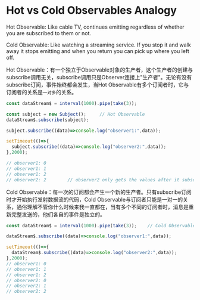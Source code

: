 # Hot vs Cold Observables Analogy

Hot Observable: Like cable TV, continues emitting regardless of whether you are subscribed to them or not.

Cold Observable: Like watching a streaming service. If you stop it and walk away it stops emitting and when you return you can pick up where you left off.

Hot Observable：有一个独立于Observable对象的生产者，这个生产者的创建与subscribe调用无关，subscribe调用只是Observer连接上"生产者"。无论有没有subscribe订阅，事件始终都会发生，当Hot Observable有多个订阅者时，它与订阅者的关系是`一对多`的关系。

```ts
const dataStream$ = interval(1000).pipe(take(3));

const subject = new Subject();     // Hot Observable
dataStream$.subscribe(subject);

subject.subscribe((data)=>console.log("observer1:",data));

setTimeout(()=>{
  subject.subscribe((data)=>console.log("observer2:",data));
},2000);

// observer1: 0
// observer1: 1
// observer1: 2
// observer2: 2        // observer2 only gets the values after it subscribes
```

Cold Observable：每一次的订阅都会产生一个新的生产者。只有subscribe订阅时才开始执行发射数据流的代码，Cold Observable与订阅者只能是一对一的关系，通俗理解不管你什么时候来我一直都在，当有多个不同的订阅者时，消息是重新完整发送的，他们各自的事件是独立的。

```ts
const dataStream$ = interval(1000).pipe(take(3));    // Cold Observable

dataStream$.subscribe((data)=>console.log("observer1:",data));

setTimeout(()=>{
  dataStream$.subscribe((data)=>console.log("observer2:",data));
},2000);
// observer1: 0
// observer1: 1
// observer1: 2
// observer2: 0
// observer2: 1
// observer2: 2
```

